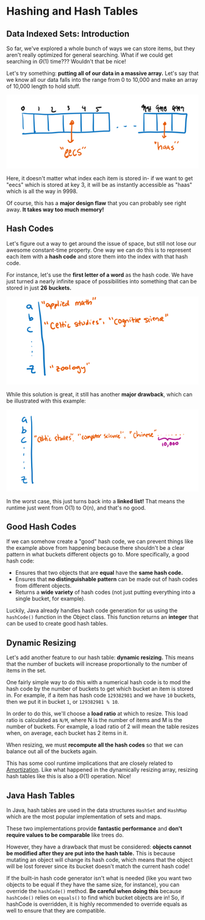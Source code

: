 # Hashing and Hash Tables

## Data Indexed Sets: Introduction

So far, we've explored a whole bunch of ways we can store items, but they aren't really optimized for general searching. What if we could get searching in $\Theta(1)$ time??? Wouldn't that be nice!

Let's try something: **putting all of our data in a massive array.** Let's say that we know all our data falls into the range from 0 to 10,000 and make an array of 10,000 length to hold stuff.

![](<../img/assets/image (86).png>)

Here, it doesn't matter what index each item is stored in- if we want to get "eecs" which is stored at key 3, it will be as instantly accessible as "haas" which is all the way in 9998.

Of course, this has a **major design flaw** that you can probably see right away. **It takes way too much memory!**

## Hash Codes

Let's figure out a way to get around the issue of space, but still not lose our awesome constant-time property. One way we can do this is to represent each item with a **hash code** and store them into the index with that hash code.

For instance, let's use the **first letter of a word** as the hash code. We have just turned a nearly infinite space of possibilities into something that can be stored in just **26** **buckets.**

![](<../img/assets/image (87).png>)

While this solution is great, it still has another **major drawback**, which can be illustrated with this example:

![](<../img/assets/image (88).png>)

In the worst case, this just turns back into a **linked list!** That means the runtime just went from O(1) to O(n), and that's no good.

## Good Hash Codes

If we can somehow create a "good" hash code, we can prevent things like the example above from happening because there shouldn't be a clear pattern in what buckets different objects go to. More specifically, a good hash code:

* Ensures that two objects that are **equal** have the **same hash code.**
* Ensures that **no distinguishable pattern** can be made out of hash codes from different objects.
* Returns a **wide variety** of hash codes (not just putting everything into a single bucket, for example).

Luckily, Java already handles hash code generation for us using the `hashCode()` function in the Object class. This function returns an **integer** that can be used to create good hash tables.

## Dynamic Resizing

Let's add another feature to our hash table: **dynamic resizing.** This means that the number of buckets will increase proportionally to the number of items in the set.

One fairly simple way to do this with a numerical hash code is to mod the hash code by the number of buckets to get which bucket an item is stored in. For example, if a item has hash code `129382981` and we have `10` buckets, then we put it in bucket `1`, or `129382981 % 10`.

In order to do this, we'll choose a **load ratio** at which to resize. This load ratio is calculated as `N/M`, where N is the number of items and M is the number of buckets. For example, a load ratio of 2 will mean the table resizes when, on average, each bucket has 2 items in it.

When resizing, we must **recompute all the hash codes** so that we can balance out all of the buckets again.

This has some cool runtime implications that are closely related to [Amortization](../asymptotics/amortization.md). Like what happened in the dynamically resizing array, resizing hash tables like this is also a $\Theta(1)$ operation. Nice!

## Java Hash Tables

In Java, hash tables are used in the data structures `HashSet` and `HashMap` which are the most popular implementation of sets and maps.

These two implementations provide **fantastic performance** and **don't require values to be comparable** like trees do.

However, they have a drawback that must be considered: **objects cannot be modified after they are put into the hash table.** This is because mutating an object will change its hash code, which means that the object will be lost forever since its bucket doesn't match the current hash code!

If the built-in hash code generator isn't what is needed (like you want two objects to be equal if they have the same size, for instance), you can override the `hashCode()` method. **Be careful when doing this** because `hashCode()` relies on `equals()` to find which bucket objects are in! So, if hashCode is overridden, it is highly recommended to override equals as well to ensure that they are compatible.
